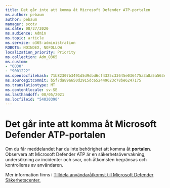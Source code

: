 ```yaml
---
title: Det går inte att komma åt Microsoft Defender ATP-portalen
ms.author: pebaum
author: pebaum
manager: scotv
ms.date: 08/27/2020
ms.audience: Admin
ms.topic: article
ms.service: o365-administration
ROBOTS: NOINDEX, NOFOLLOW
localization_priority: Priority
ms.collection: Adm_O365
ms.custom:
- "6030"
- "9001222"
ms.openlocfilehash: 71b82307b3491d5d9dbd6cf4325c33645e036475a3a8a5a563e6e84e921fe52a
ms.sourcegitcommit: b5f7da89a650d2915dc652449623c78be6247175
ms.translationtype: MT
ms.contentlocale: sv-SE
ms.lasthandoff: 08/05/2021
ms.locfileid: "54020390"
---
```

# <a name="unable-to-access-the-microsoft-defender-atp-portal"></a>Det går inte att komma åt Microsoft Defender ATP-portalen

Om du får meddelandet har du inte behörighet att komma åt **portalen**. Observera att Microsoft Defender ATP är en säkerhetsövervakning, undersökning av incidenter och svar, och åtkomsten begränsas och kontrolleras av användaren. 

Mer information finns i [Tilldela användaråtkomst till Microsoft Defender Säkerhetscenter.](/windows/threat-protection/windows-defender-atp/assign-portal-access-windows-defender-advanced-threat-protection)